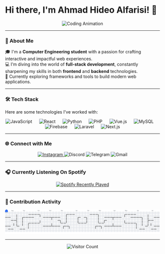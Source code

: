 <h1 align="left">Hi there, I'm Ahmad Hideo Alfarisi! 👋</h1>

<div align="center">
  <img height="328" src="https://media4.giphy.com/media/v1.Y2lkPTc5MGI3NjExMmNlb2N4cXB5aXp6bGo1djRzOHh6ZjY2eTByc2g5NmRocnU3YnJ4ciZlcD12MV9pbnRlcm5hbF9naWZfYnlfaWQmY3Q9Zw/ri1DhmqEWGbRK/giphy.gif" alt="Coding Animation" />
</div>

---

### 🚀 About Me

🎓 I'm a **Computer Engineering student** with a passion for crafting interactive and impactful web experiences.  
💻 I’m diving into the world of **full-stack development**, constantly sharpening my skills in both **frontend** and **backend** technologies.  
🌱 Currently exploring frameworks and tools to build modern web applications.

---

### 🛠 Tech Stack

<p align="left">Here are some technologies I've worked with:</p>

<div align="center">
  <img src="https://cdn.jsdelivr.net/gh/devicons/devicon/icons/javascript/javascript-original.svg" height="40" alt="JavaScript" />
  <img width="15" />
  <img src="https://cdn.jsdelivr.net/gh/devicons/devicon/icons/react/react-original.svg" height="40" alt="React" />
  <img width="15" />
  <img src="https://cdn.jsdelivr.net/gh/devicons/devicon/icons/python/python-original.svg" height="40" alt="Python" />
  <img width="15" />
  <img src="https://cdn.jsdelivr.net/gh/devicons/devicon/icons/php/php-original.svg" height="40" alt="PHP" />
  <img width="15" />
  <img src="https://cdn.jsdelivr.net/gh/devicons/devicon/icons/vuejs/vuejs-original.svg" height="40" alt="Vue.js" />
  <img width="15" />
  <img src="https://cdn.jsdelivr.net/gh/devicons/devicon/icons/mysql/mysql-original.svg" height="40" alt="MySQL" />
  <img width="15" />
  <img src="https://cdn.jsdelivr.net/gh/devicons/devicon/icons/firebase/firebase-plain.svg" height="40" alt="Firebase" />
  <img width="15" />
  <img src="https://cdn.jsdelivr.net/gh/devicons/devicon/icons/laravel/laravel-original.svg" height="40" alt="Laravel" />
  <img width="15" />
  <img src="https://cdn.jsdelivr.net/gh/devicons/devicon/icons/nextjs/nextjs-original.svg" height="40" alt="Next.js" />
</div>

---

### 🌐 Connect with Me

<div align="center">
  <a href="https://www.instagram.com/hideoahmad/" target="_blank">
    <img src="https://raw.githubusercontent.com/maurodesouza/profile-readme-generator/master/src/assets/icons/social/instagram/default.svg" width="52" height="40" alt="Instagram" />
  </a>
  <img src="https://raw.githubusercontent.com/maurodesouza/profile-readme-generator/master/src/assets/icons/social/discord/default.svg" width="52" height="40" alt="Discord" />
  <img src="https://raw.githubusercontent.com/maurodesouza/profile-readme-generator/master/src/assets/icons/social/telegram/default.svg" width="52" height="40" alt="Telegram" />
  <img src="https://raw.githubusercontent.com/maurodesouza/profile-readme-generator/master/src/assets/icons/social/gmail/default.svg" width="52" height="40" alt="Gmail" />
</div>

---

### 🎧 Currently Listening On Spotify

<div align="center">
  <a href="https://open.spotify.com/user/hideoahmad">
    <img src="https://spotify-recently-played-readme.vercel.app/api?user=hideoahmad&count=2&unique=false" alt="Spotify Recently Played" />
  </a>
</div>

---

### 🧠 Contribution Activity

<picture>
  <source media="(prefers-color-scheme: dark)" srcset="https://raw.githubusercontent.com/hideoahmad/hideoahmad/output/pacman-contribution-graph-dark.svg">
  <source media="(prefers-color-scheme: light)" srcset="https://raw.githubusercontent.com/hideoahmad/hideoahmad/output/pacman-contribution-graph.svg">
  <img alt="Pacman Contribution Graph" src="https://raw.githubusercontent.com/hideoahmad/hideoahmad/output/pacman-contribution-graph.svg">
</picture>

---

<div align="center">
  <img src="https://visitor-badge.laobi.icu/badge?page_id=hideoahmad.hideoahmad&" alt="Visitor Count" />
</div>
